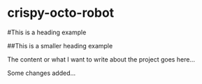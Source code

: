 # crispy-octo-robot

#This is a heading example

##This is a smaller heading example

The content or what I want to write about the project goes here...

Some changes added...
